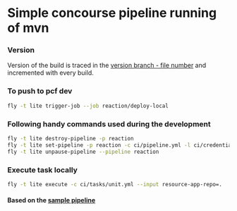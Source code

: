 # Simple concourse pipeline running of mvn

### Version
Version of the build is traced in the [version branch - file number](https://github.com/poprygun/reaction/blob/version/number)
and incremented with every build.

### To push to pcf dev
```bash
fly -t lite trigger-job --job reaction/deploy-local
```

### Following handy commands used during the development
```bash
fly -t lite destroy-pipeline -p reaction
fly -t lite set-pipeline -p reaction -c ci/pipeline.yml -l ci/credentials-local.yml
fly -t lite unpause-pipeline --pipeline reaction
```

### Execute task locally
```bash
fly -t lite execute -c ci/tasks/unit.yml --input resource-app-repo=.
```

#### Based on the [sample pipeline](https://github.com/rjain-pivotal/PCF-demo/blob/master/ci/pipeline.yml)



